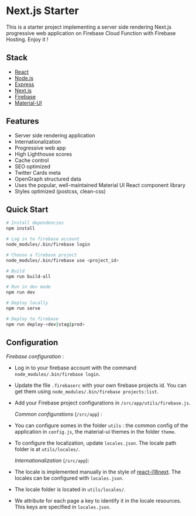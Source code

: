 # Next.js Starter

This is a starter project implementing a server side rendering Next.js progressive web application on Firebase Cloud Function with Firebase Hosting. Enjoy it !

## Stack

- [React](https://en.reactjs.org/)
- [Node.js](https://nodejs.org/)
- [Express](https://expressjs.com/)
- [Next.js](https://nextjs.org/)
- [Firebase](https://firebase.google.com/)
- [Material-UI](https://material-ui.com/)

## Features

- Server side rendering application
- Internationalization
- Progressive web app
- High Lighthouse scores
- Cache control
- SEO optimized
- Twitter Cards meta
- OpenGraph structured data
- Uses the popular, well-maintained Material UI React component library
- Styles optimized (postcss, clean-css)

## Quick Start

```bash
# Install dependencies
npm install

# Log in to firebase account
node_modules/.bin/firebase login

# Choose a firebase project
node_modules/.bin/firebase use <project_id>

# Build
npm run build-all

# Run in dev mode
npm run dev

# Deploy locally
npm run serve

# Deploy to firebase
npm run deploy-<dev|stag|prod>
```

## Configuration

_Firebase configuration_ :

- Log in to your firebase account with the command `node_modules/.bin/firebase login`.
- Update the file `.firebaserc` with your own firebase projects id. You can get them using `node_modules/.bin/firebase projects:list`.
- Add your Firebase project configurations in `/src/app/utils/firebase.js`.

  _Common configurations_ (`/src/app`) :

- You can configure somes in the folder `utils` : the common config of the application in `config.js`, the material-ui themes in the folder `theme`.
- To configure the localization, update `locales.json`. The locale path folder is at `utils/locales/`.

  _Internationalization_ (`/src/app`):

- The locale is implemented manually in the style of [react-i18next](https://react.i18next.com/). The locales can be configured with `locales.json`.
- The locale folder is located in `utils/locales/`.
- We attribute for each page a key to identify it in the locale resources. This keys are specified in `locales.json`.

